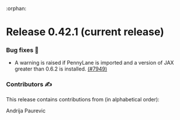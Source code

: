 :orphan:

# Release 0.42.1 (current release)

<h3>Bug fixes 🐛</h3>

* A warning is raised if PennyLane is imported and a version of JAX greater than 0.6.2 is installed.
  [(#7949)](https://github.com/PennyLaneAI/pennylane/pull/7949)

<h3>Contributors ✍️</h3>

This release contains contributions from (in alphabetical order):

Andrija Paurevic